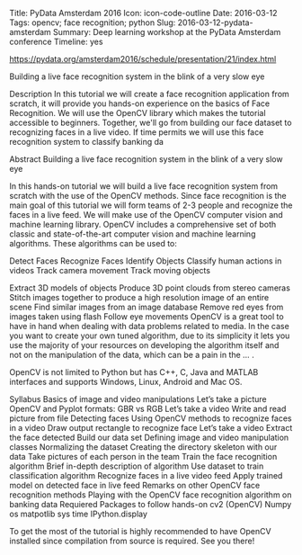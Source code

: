 Title: PyData Amsterdam 2016
Icon: icon-code-outline
Date: 2016-03-12
Tags: opencv; face recognition; python
Slug: 2016-03-12-pydata-amsterdam
Summary: Deep learning workshop at the PyData Amsterdam conference
Timeline: yes

https://pydata.org/amsterdam2016/schedule/presentation/21/index.html

Building a live face recognition system in the blink of a very slow eye

Description
In this tutorial we will create a face recognition application from scratch, it will provide you hands-on experience on the basics of Face Recognition. We will use the OpenCV library which makes the tutorial accessible to beginners. Together, we'll go from building our face dataset to recognizing faces in a live video. If time permits we will use this face recognition system to classify banking da

Abstract
Building a live face recognition system in the blink of a very slow eye

In this hands-on tutorial we will build a live face recognition system from scratch with the use of the OpenCV methods. Since face recognition is the main goal of this tutorial we will form teams of 2-3 people and recognize the faces in a live feed. We will make use of the OpenCV computer vision and machine learning library. OpenCV includes a comprehensive set of both classic and state-of-the-art computer vision and machine learning algorithms. These algorithms can be used to:

Detect Faces
Recognize Faces
Identify Objects
Classify human actions in videos
Track camera movement
Track moving objects

Extract 3D models of objects
Produce 3D point clouds from stereo cameras
Stitch images together to produce a high resolution image of an entire scene
Find similar images from an image database
Remove red eyes from images taken using flash
Follow eye movements
OpenCV is a great tool to have in hand when dealing with data problems related to media. In the case you want to create your own tuned algorithm, due to its simplicity it lets you use the majority of your resources on developing the algorithm itself and not on the manipulation of the data, which can be a pain in the … .

OpenCV is not limited to Python but has C++, C, Java and MATLAB interfaces and supports Windows, Linux, Android and Mac OS.

Syllabus
Basics of image and video manipulations
Let’s take a picture
OpenCV and Pyplot formats: GBR vs RGB
Let’s take a video
Write and read picture from file
Detecting faces
Using OpenCV methods to recognize faces in a video
Draw output rectangle to recognize face
Let’s take a video
Extract the face detected
Build our data set
Defining image and video manipulation classes
Normalizing the dataset
Creating the directory skeleton with our data
Take pictures of each person in the team
Train the face recognition algorithm
Brief in-depth description of algorithm
Use dataset to train classification algorithm
Recognize faces in a live video feed
Apply trained model on detected face in live feed
Remarks on other OpenCV face recognition methods
Playing with the OpenCV face recognition algorithm on banking data
Requiered Packages to follow hands-on
cv2 (OpenCV)
Numpy
os
matpotlib
sys
time
IPython.display

To get the most of the tutorial is highly recommended to have OpenCV installed since compilation from source is required. See you there!
